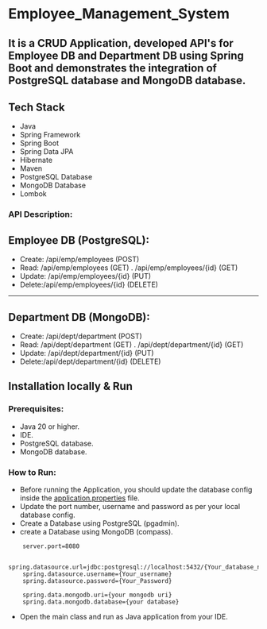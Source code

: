 # Employee_Management_System 
## It is a CRUD Application, developed API's for Employee DB and Department DB using Spring Boot and demonstrates the integration of PostgreSQL database and MongoDB database.

## Tech Stack

* Java
* Spring Framework
* Spring Boot
* Spring Data JPA
* Hibernate
* Maven
* PostgreSQL Database
* MongoDB Database
* Lombok

### API Description:
## Employee DB (PostgreSQL):
 * Create: /api/emp/employees  (POST)
 * Read: /api/emp/employees  (GET) .  /api/emp/employees/{id}  (GET)
 * Update: /api/emp/employees/{id}  (PUT)
 * Delete:/api/emp/employees/{id}  (DELETE)
-------------------------------------------------------------------------------------
## Department DB (MongoDB):
 * Create: /api/dept/department  (POST)
 * Read: /api/dept/department  (GET) .  /api/dept/department/{id}  (GET)
 * Update: /api/dept/department/{id}  (PUT)
 * Delete:/api/dept/department/{id}  (DELETE)

 ## Installation locally & Run
### Prerequisites:
* Java 20 or higher.
* IDE.
* PostgreSQL database.
* MongoDB database.

### How to Run:

* Before running the Application, you should update the database config inside the [application.properties](https://github.com/Pramod082002/EmployeeManagement/blob/main/src/main/resources/application.properties) file. 
* Update the port number, username and password as per your local database config.
* Create a Database using PostgreSQL (pgadmin).
* create a Database using MongoDB (compass).

```
    server.port=8080

    spring.datasource.url=jdbc:postgresql://localhost:5432/{Your_database_name};
    spring.datasource.username={Your_username}
    spring.datasource.password={Your_Password}

    spring.data.mongodb.uri={your mongodb uri}
    spring.data.mongodb.database={your database}

```
* Open the main class and run as Java application from your IDE.




